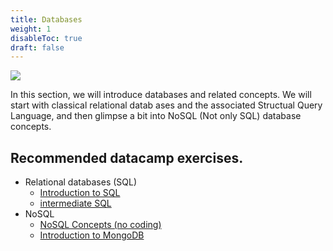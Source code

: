 ```yaml
---
title: Databases
weight: 1
disableToc: true
draft: false
---
```


![](/ds22/images/corgi_utopia.png)

In this section, we will introduce databases and related concepts. We will start with classical relational datab ases and the associated Structual Query Language, and then glimpse a bit into NoSQL (Not only SQL) database concepts.

## Recommended datacamp exercises.

* Relational databases (SQL)
  * [Introduction to SQL](https://app.datacamp.com/learn/courses/introduction-to-sql)
  * [intermediate SQL](https://app.datacamp.com/learn/courses/intermediate-sql)
* NoSQL
  * [NoSQL Concepts (no coding)](https://app.datacamp.com/learn/courses/nosql-concepts)
  * [Introduction to MongoDB](https://app.datacamp.com/learn/courses/introduction-to-using-mongodb-for-data-science-with-python)

